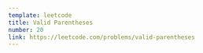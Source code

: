 ```yaml
---
template: leetcode
title: Valid Parentheses
number: 20
link: https://leetcode.com/problems/valid-parentheses
---
```

